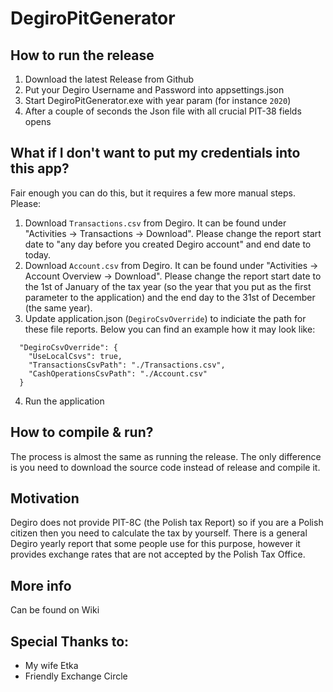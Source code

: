 # DegiroPitGenerator

## How to run the release
1. Download the latest Release from Github
2. Put your Degiro Username and Password into appsettings.json
3. Start DegiroPitGenerator.exe with year param (for instance `2020`)
4. After a couple of seconds the Json file with all crucial PIT-38 fields opens

## What if I don't want to put my credentials into this app?
Fair enough you can do this, but it requires a few more manual steps. Please:
1. Download `Transactions.csv` from Degiro. It can be found under "Activities -> Transactions -> Download". Please change the report start date to "any day before you created Degiro account" and end date to today.
2. Download `Account.csv` from Degiro. It can be found under "Activities -> Account Overview -> Download". Please change the report start date to the 1st of January of the tax year (so the year that you put as the first parameter to the application) and the end day to the 31st of December (the same year).
3. Update application.json (`DegiroCsvOverride`) to indiciate the path for these file reports. Below you can find an example how it may look like:
```
  "DegiroCsvOverride": {
    "UseLocalCsvs": true,
    "TransactionsCsvPath": "./Transactions.csv",
    "CashOperationsCsvPath": "./Account.csv"
  }
```
4. Run the application

## How to compile & run?
The process is almost the same as running the release. The only difference is you need to download the source code instead of release and compile it.

## Motivation
Degiro does not provide PIT-8C (the Polish tax Report) so if you are a Polish citizen then you need to calculate the tax by yourself. There is a general Degiro yearly report that some people use for this purpose, however it provides exchange rates that are not accepted by the Polish Tax Office.

## More info
Can be found on Wiki

## Special Thanks to:
- My wife Etka
- Friendly Exchange Circle
